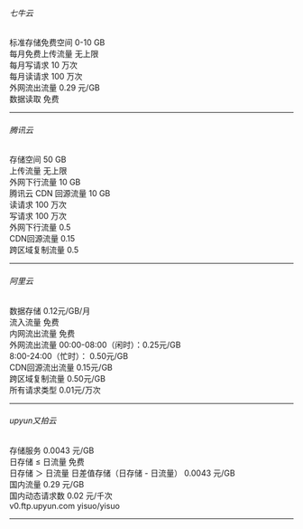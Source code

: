 ###### 七牛云
  标准存储免费空间                  0-10 GB  
  每月免费上传流量                  无上限  
  每月写请求                        10 万次  
  每月读请求                        100 万次  
  外网流出流量	                  0.29 元/GB  
  数据读取	                      免费  

-------------------------------------- 

###### 腾讯云                        
存储空间	                      50 GB  
上传流量                          无上限  
外网下行流量	                  10 GB  
腾讯云 CDN 回源流量	              10 GB  
读请求	                          100 万次  
写请求	                          100 万次  
外网下行流量                      0.5  
CDN回源流量                       0.15  
跨区域复制流量                    0.5  

--------------------------------------

###### 阿里云
数据存储	                     0.12元/GB/月  
流入流量                         免费  
内网流出流量                     免费  
外网流出流量	                 00:00-08:00（闲时）：0.25元/GB  
                                 8:00-24:00（忙时）： 0.50元/GB  
CDN回源流出流量	                 0.15元/GB  
跨区域复制流量	                 0.50元/GB  
所有请求类型	                 0.01元/万次  

--------------------------------------

###### upyun又拍云
存储服务                         0.0043 元/GB  
日存储 ≤ 日流量                  免费  
日存储 ＞ 日流量                 日差值存储（日存储 - 日流量）	0.0043 元/GB  
国内流量                         0.29 元/GB  
国内动态请求数                   0.02 元/千次  
v0.ftp.upyun.com   yisuo/yisuo  

--------------------------------------
